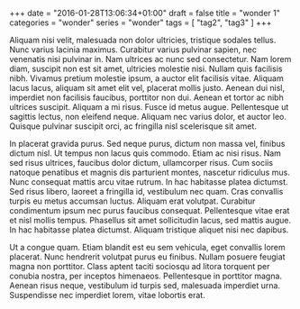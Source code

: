 +++
date = "2016-01-28T13:06:34+01:00"
draft = false
title = "wonder 1"
categories = "wonder"
series = "wonder"
tags = [ "tag2", "tag3" ]
+++

Aliquam nisi velit, malesuada non dolor ultricies, tristique sodales tellus. Nunc varius lacinia maximus. Curabitur varius pulvinar sapien, nec venenatis nisi pulvinar in. Nam ultrices ac nunc sed consectetur. Nam lorem diam, suscipit non est sit amet, ultricies molestie nisi. Nullam quis facilisis nibh. Vivamus pretium molestie ipsum, a auctor elit facilisis vitae. Aliquam lacus lacus, aliquam sit amet elit vel, placerat mollis justo. Aenean dui nisl, imperdiet non facilisis faucibus, porttitor non dui. Aenean et tortor ac nibh ultrices suscipit. Aliquam a mi risus. Fusce id metus augue. Pellentesque ut sagittis lectus, non eleifend neque. Aliquam nec varius dolor, et auctor leo. Quisque pulvinar suscipit orci, ac fringilla nisl scelerisque sit amet.

In placerat gravida purus. Sed neque purus, dictum non massa vel, finibus dictum nisl. Ut tempus non lacus quis commodo. Etiam ac nisi risus. Nam sed risus ultrices, faucibus dolor dictum, ullamcorper risus. Cum sociis natoque penatibus et magnis dis parturient montes, nascetur ridiculus mus. Nunc consequat mattis arcu vitae rutrum. In hac habitasse platea dictumst. Sed risus libero, laoreet a fringilla id, vestibulum nec quam. Cras convallis turpis eu metus accumsan luctus. Aliquam erat volutpat. Curabitur condimentum ipsum nec purus faucibus consequat. Pellentesque vitae erat et nisl mollis tempus. Phasellus sit amet sollicitudin lacus, sed mattis augue. In hac habitasse platea dictumst. Aliquam tristique aliquet nisi nec dapibus.

Ut a congue quam. Etiam blandit est eu sem vehicula, eget convallis lorem placerat. Nunc hendrerit volutpat purus eu finibus. Nullam posuere feugiat magna non porttitor. Class aptent taciti sociosqu ad litora torquent per conubia nostra, per inceptos himenaeos. Pellentesque in porttitor magna. Aenean risus neque, vestibulum id turpis sed, malesuada imperdiet urna. Suspendisse nec imperdiet lorem, vitae lobortis erat.

